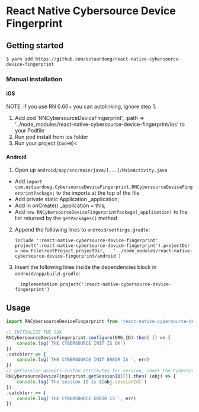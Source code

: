 
# React Native Cybersource Device Fingerprint

## Getting started

`$ yarn add https://github.com/estuardoeg/react-native-cybersource-device-fingerprint`

### Manual installation


#### iOS

NOTE: if you use RN 0.60+ you can autolinking, ignore step 1.

1. Add pod 'RNCybersourceDeviceFingerprint', :path => '../node_modules/react-native-cybersource-device-fingerprint/ios' to your Podfile
2. Run pod install from ios folder
3. Run your project (`Cmd+R`)<

#### Android

1. Open up `android/app/src/main/java/[...]/MainActivity.java`
  - Add `import com.estuardoeg.CybersourceDeviceFingerprint.RNCybersourceDeviceFingerprintPackage;` to the imports at the top of the file
  - Add private static Application _application;
  - Add in onCreate() _application = this;
  - Add `new RNCybersourceDeviceFingerprintPackage(_application)` to the list returned by the `getPackages()` method
2. Append the following lines to `android/settings.gradle`:
  	```
  	include ':react-native-cybersource-device-fingerprint'
  	project(':react-native-cybersource-device-fingerprint').projectDir = new File(rootProject.projectDir, 	'../node_modules/react-native-cybersource-device-fingerprint/android')
  	```
3. Insert the following lines inside the dependencies block in `android/app/build.gradle`:
  	```
      implementation project(':react-native-cybersource-device-fingerprint')
  	```


## Usage
```javascript
import RNCybersourceDeviceFingerprint from 'react-native-cybersource-device-fingerprint'

// INITIALIZE THE SDK
RNCybersourceDeviceFingerprint.configure(ORG_ID).then( () => {
	console.log('THE CYBERSOURCE INIT IS OK')
})
.catch(err => {
	console.log('THE CYBERSOURCE INIT ERROR IS ', err)
})
// getSession accepts custom attributes for session, check the Cybersource SDK documentation
RNCybersourceDeviceFingerprint.getSessionID([]).then( (obj) => {
	console.log(`The session ID is ${obj.sessionId}`)
})
.catch(err => {
	console.log('THE CYBERSOURCE ERROR IS ', err)
})

```
  
